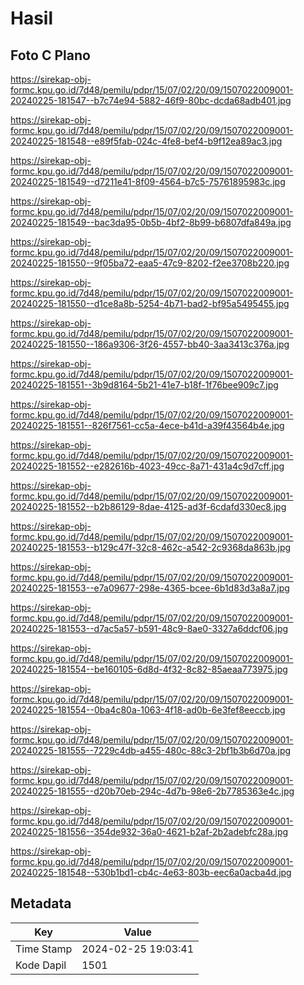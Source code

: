 # Hasil

## Foto C Plano

https://sirekap-obj-formc.kpu.go.id/7d48/pemilu/pdpr/15/07/02/20/09/1507022009001-20240225-181547--b7c74e94-5882-46f9-80bc-dcda68adb401.jpg

https://sirekap-obj-formc.kpu.go.id/7d48/pemilu/pdpr/15/07/02/20/09/1507022009001-20240225-181548--e89f5fab-024c-4fe8-bef4-b9f12ea89ac3.jpg

https://sirekap-obj-formc.kpu.go.id/7d48/pemilu/pdpr/15/07/02/20/09/1507022009001-20240225-181549--d7211e41-8f09-4564-b7c5-75761895983c.jpg

https://sirekap-obj-formc.kpu.go.id/7d48/pemilu/pdpr/15/07/02/20/09/1507022009001-20240225-181549--bac3da95-0b5b-4bf2-8b99-b6807dfa849a.jpg

https://sirekap-obj-formc.kpu.go.id/7d48/pemilu/pdpr/15/07/02/20/09/1507022009001-20240225-181550--9f05ba72-eaa5-47c9-8202-f2ee3708b220.jpg

https://sirekap-obj-formc.kpu.go.id/7d48/pemilu/pdpr/15/07/02/20/09/1507022009001-20240225-181550--d1ce8a8b-5254-4b71-bad2-bf95a5495455.jpg

https://sirekap-obj-formc.kpu.go.id/7d48/pemilu/pdpr/15/07/02/20/09/1507022009001-20240225-181550--186a9306-3f26-4557-bb40-3aa3413c376a.jpg

https://sirekap-obj-formc.kpu.go.id/7d48/pemilu/pdpr/15/07/02/20/09/1507022009001-20240225-181551--3b9d8164-5b21-41e7-b18f-1f76bee909c7.jpg

https://sirekap-obj-formc.kpu.go.id/7d48/pemilu/pdpr/15/07/02/20/09/1507022009001-20240225-181551--826f7561-cc5a-4ece-b41d-a39f43564b4e.jpg

https://sirekap-obj-formc.kpu.go.id/7d48/pemilu/pdpr/15/07/02/20/09/1507022009001-20240225-181552--e282616b-4023-49cc-8a71-431a4c9d7cff.jpg

https://sirekap-obj-formc.kpu.go.id/7d48/pemilu/pdpr/15/07/02/20/09/1507022009001-20240225-181552--b2b86129-8dae-4125-ad3f-6cdafd330ec8.jpg

https://sirekap-obj-formc.kpu.go.id/7d48/pemilu/pdpr/15/07/02/20/09/1507022009001-20240225-181553--b129c47f-32c8-462c-a542-2c9368da863b.jpg

https://sirekap-obj-formc.kpu.go.id/7d48/pemilu/pdpr/15/07/02/20/09/1507022009001-20240225-181553--e7a09677-298e-4365-bcee-6b1d83d3a8a7.jpg

https://sirekap-obj-formc.kpu.go.id/7d48/pemilu/pdpr/15/07/02/20/09/1507022009001-20240225-181553--d7ac5a57-b591-48c9-8ae0-3327a6ddcf06.jpg

https://sirekap-obj-formc.kpu.go.id/7d48/pemilu/pdpr/15/07/02/20/09/1507022009001-20240225-181554--be160105-6d8d-4f32-8c82-85aeaa773975.jpg

https://sirekap-obj-formc.kpu.go.id/7d48/pemilu/pdpr/15/07/02/20/09/1507022009001-20240225-181554--0ba4c80a-1063-4f18-ad0b-6e3fef8eeccb.jpg

https://sirekap-obj-formc.kpu.go.id/7d48/pemilu/pdpr/15/07/02/20/09/1507022009001-20240225-181555--7229c4db-a455-480c-88c3-2bf1b3b6d70a.jpg

https://sirekap-obj-formc.kpu.go.id/7d48/pemilu/pdpr/15/07/02/20/09/1507022009001-20240225-181555--d20b70eb-294c-4d7b-98e6-2b7785363e4c.jpg

https://sirekap-obj-formc.kpu.go.id/7d48/pemilu/pdpr/15/07/02/20/09/1507022009001-20240225-181556--354de932-36a0-4621-b2af-2b2adebfc28a.jpg

https://sirekap-obj-formc.kpu.go.id/7d48/pemilu/pdpr/15/07/02/20/09/1507022009001-20240225-181548--530b1bd1-cb4c-4e63-803b-eec6a0acba4d.jpg


## Metadata

| Key        | Value               |
| ---------- | ------------------- |
| Time Stamp | 2024-02-25 19:03:41 |
| Kode Dapil | 1501                |



